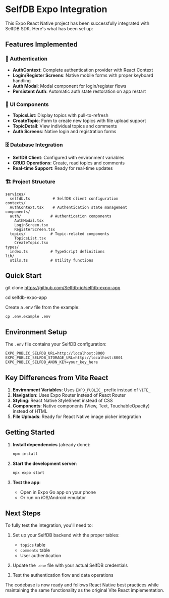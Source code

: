 
# SelfDB Expo Integration

This Expo React Native project has been successfully integrated with SelfDB SDK. Here's what has been set up:

## Features Implemented

### 🔐 Authentication
- **AuthContext**: Complete authentication provider with React Context
- **Login/Register Screens**: Native mobile forms with proper keyboard handling
- **Auth Modal**: Modal component for login/register flows
- **Persistent Auth**: Automatic auth state restoration on app restart

### 📱 UI Components
- **TopicsList**: Display topics with pull-to-refresh
- **CreateTopic**: Form to create new topics with file upload support
- **TopicDetail**: View individual topics and comments
- **Auth Screens**: Native login and registration forms

### 🗄️ Database Integration
- **SelfDB Client**: Configured with environment variables
- **CRUD Operations**: Create, read topics and comments
- **Real-time Support**: Ready for real-time updates

### 🏗️ Project Structure
```
services/
  selfdb.ts          # SelfDB client configuration
contexts/
  AuthContext.tsx    # Authentication state management
components/
  auth/             # Authentication components
    AuthModal.tsx
    LoginScreen.tsx
    RegisterScreen.tsx
  topics/           # Topic-related components
    TopicsList.tsx
    CreateTopic.tsx
types/
  index.ts          # TypeScript definitions
lib/
  utils.ts          # Utility functions
```

## Quick Start

git clone https://github.com/Selfdb-io/selfdb-expo-app

cd selfdb-expo-app

Create a .env file from the example:
```
cp .env.example .env
```


## Environment Setup

The `.env` file contains your SelfDB configuration:
```
EXPO_PUBLIC_SELFDB_URL=http://localhost:8000
EXPO_PUBLIC_SELFDB_STORAGE_URL=http://localhost:8001
EXPO_PUBLIC_SELFDB_ANON_KEY=your_key_here
```

## Key Differences from Vite React

1. **Environment Variables**: Uses `EXPO_PUBLIC_` prefix instead of `VITE_`
2. **Navigation**: Uses Expo Router instead of React Router
3. **Styling**: React Native StyleSheet instead of CSS
4. **Components**: Native components (View, Text, TouchableOpacity) instead of HTML
5. **File Uploads**: Ready for React Native image picker integration

## Getting Started

1. **Install dependencies** (already done):
   ```bash
   npm install
   ```

2. **Start the development server**:
   ```bash
   npx expo start
   ```

3. **Test the app**:
   - Open in Expo Go app on your phone
   - Or run on iOS/Android emulator

## Next Steps

To fully test the integration, you'll need to:

1. Set up your SelfDB backend with the proper tables:
   - `topics` table
   - `comments` table
   - User authentication

2. Update the `.env` file with your actual SelfDB credentials

3. Test the authentication flow and data operations

The codebase is now ready and follows React Native best practices while maintaining the same functionality as the original Vite React implementation.
